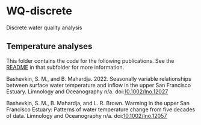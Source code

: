 # WQ-discrete
Discrete water quality analysis

## Temperature analyses

This folder contains the code for the following publications. See the [README](<Temperature analysis/README.md>) in that subfolder for more information. 

Bashevkin, S. M., and B. Mahardja. 2022. Seasonally variable relationships between surface water temperature and inflow in the upper San Francisco Estuary. Limnology and Oceanography n/a. doi:[10.1002/lno.12027](https://doi.org/10.1002/lno.12027)

Bashevkin, S. M., B. Mahardja, and L. R. Brown. Warming in the upper San Francisco Estuary: Patterns of water temperature change from five decades of data. Limnology and Oceanography n/a. doi:[10.1002/lno.12057](https://doi.org/10.1002/lno.12057)